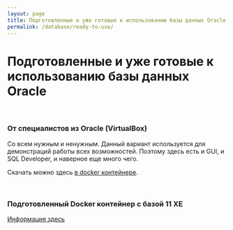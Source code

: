 ```yaml
---
layout: page
title: Подготовленные и уже готовые к использованию базы данных Oracle
permalink: /database/ready-to-use/
---
```



# Подготовленные и уже готовые к использованию базы данных Oracle

<br/>

### От специалистов из Oracle (VirtualBox)

Со всем нужным и ненужным. Данный вариант используется для демонстраций работы всех возможностей. Поэтому здесь есть и GUI, и SQL Developer, и наверное еще много чего. 

Скачать можно здесь <a href="http://www.oracle.com/technetwork/database/enterprise-edition/databaseappdev-vm-161299.html" rel="nofollow">в docker контейнере</a>.

<br/>

### Подготовленный Docker контейнер с базой 11 XE

<a href="/docker/xe/">Информация здесь</a>
